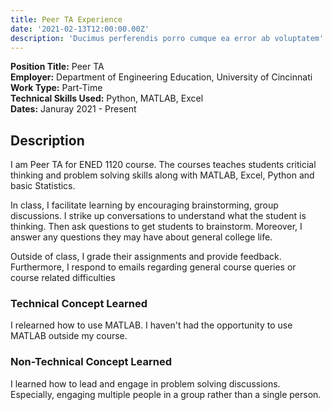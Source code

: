 ```yaml
---
title: Peer TA Experience
date: '2021-02-13T12:00:00.00Z'
description: 'Ducimus perferendis porro cumque ea error ab voluptatem'
---
```


**Position Title:** Peer TA <br>
**Employer:** Department of Engineering Education, University of Cincinnati <br>
**Work Type:** Part-Time <br>
**Technical Skills Used:** Python, MATLAB, Excel <br>
**Dates:** Januray 2021 - Present

## Description

<p>I am Peer TA for ENED 1120 course. The courses teaches students criticial thinking and problem solving skills along with MATLAB, Excel, Python and basic Statistics.</p>

<p>In class, I facilitate learning by encouraging brainstorming, group discussions. I strike up conversations to understand what the student is thinking. Then ask questions to get students to brainstorm. Moreover, I answer any questions they may have about general college life.</p>

<p>Outside of class, I grade their assignments and provide feedback. Furthermore, I respond to emails regarding general course queries or course related difficulties</p>

### Technical Concept Learned 

<p>I relearned how to use MATLAB. I haven't had the opportunity to use MATLAB outside my course.</p>

### Non-Technical Concept Learned

<p>I learned how to lead and engage in problem solving discussions. Especially, engaging multiple people in a group rather than a single person.</p>